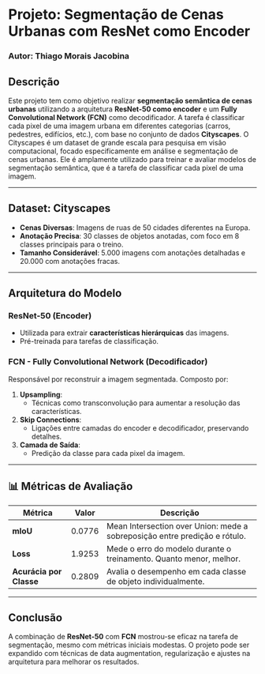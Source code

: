 # Projeto: Segmentação de Cenas Urbanas com ResNet como Encoder

### Autor: Thiago Morais Jacobina

## Descrição
Este projeto tem como objetivo realizar **segmentação semântica de cenas urbanas** utilizando a arquitetura **ResNet-50 como encoder** e um **Fully Convolutional Network (FCN)** como decodificador. A tarefa é classificar cada pixel de uma imagem urbana em diferentes categorias (carros, pedestres, edifícios, etc.), com base no conjunto de dados **Cityscapes**.
O Cityscapes é um dataset de grande escala para pesquisa em visão computacional, focado especificamente em análise e segmentação de cenas urbanas. Ele é amplamente utilizado para treinar e avaliar modelos de segmentação semântica, que é a tarefa de classificar cada pixel de uma imagem.


---

## Dataset: Cityscapes

- **Cenas Diversas**: Imagens de ruas de 50 cidades diferentes na Europa.
- **Anotação Precisa**: 30 classes de objetos anotadas, com foco em 8 classes principais para o treino.
- **Tamanho Considerável**: 5.000 imagens com anotações detalhadas e 20.000 com anotações fracas.

---

## Arquitetura do Modelo

### ResNet-50 (Encoder)
- Utilizada para extrair **características hierárquicas** das imagens.
- Pré-treinada para tarefas de classificação.

### FCN - Fully Convolutional Network (Decodificador)
Responsável por reconstruir a imagem segmentada. Composto por:

1. **Upsampling**:
   - Técnicas como transconvolução para aumentar a resolução das características.
2. **Skip Connections**:
   - Ligações entre camadas do encoder e decodificador, preservando detalhes.
3. **Camada de Saída**:
   - Predição da classe para cada pixel da imagem.

---

## 📊 Métricas de Avaliação

| Métrica                 | Valor    | Descrição                                                                 |
|------------------------|----------|---------------------------------------------------------------------------|
| **mIoU**               | 0.0776   | Mean Intersection over Union: mede a sobreposição entre predição e rótulo. |
| **Loss**               | 1.9253   | Mede o erro do modelo durante o treinamento. Quanto menor, melhor.       |
| **Acurácia por Classe**| 0.2809   | Avalia o desempenho em cada classe de objeto individualmente.            |

---

## Conclusão

A combinação de **ResNet-50** com **FCN** mostrou-se eficaz na tarefa de segmentação, mesmo com métricas iniciais modestas. O projeto pode ser expandido com técnicas de data augmentation, regularização e ajustes na arquitetura para melhorar os resultados.
